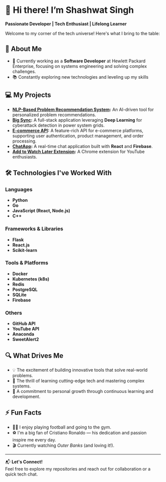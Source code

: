 # 👋 Hi there! I’m Shashwat Singh  

**Passionate Developer | Tech Enthusiast | Lifelong Learner**

Welcome to my corner of the tech universe! Here's what I bring to the table:

## 🌟 **About Me**
- 🔧 Currently working as a **Software Developer** at Hewlett Packard Enterprise, focusing on systems engineering and solving complex challenges.
- 📚 Constantly exploring new technologies and leveling up my skills
## 💻 **My Projects**
- **[NLP-Based Problem Recommendation System](#):** An AI-driven tool for personalized problem recommendations.  
- **[Big Sync](#):** A full-stack application leveraging **Deep Learning** for cyberattack detection in power system grids.  
- **[E-commerce API](#):** A feature-rich API for e-commerce platforms, supporting user authentication, product management, and order processing.  
- **[ChatApp](#):** A real-time chat application built with **React** and **Firebase**.  
- **[Add to Watch Later Extension](#):** A Chrome extension for YouTube enthusiasts.

## 🛠️ **Technologies I've Worked With**
### Languages
- **Python**  
- **Go**  
- **JavaScript (React, Node.js)**  
- **C++**

### Frameworks & Libraries
- **Flask**  
- **React.js**  
- **Scikit-learn**  

### Tools & Platforms
- **Docker**  
- **Kubernetes (k8s)**  
- **Redis**  
- **PostgreSQL**  
- **SQLite**  
- **Firebase**

### Others
- **GitHub API**  
- **YouTube API**  
- **Anaconda**  
- **SweetAlert2**

## 🔍 **What Drives Me**
- 💡 The excitement of building innovative tools that solve real-world problems.
- 🧠 The thrill of learning cutting-edge tech and mastering complex systems.  
- 🎯 A commitment to personal growth through continuous learning and development.

## ⚡ **Fun Facts**
- 🏃‍♂️ I enjoy playing football and going to the gym. 
- ⚽ I'm a big fan of Cristiano Ronaldo — his dedication and passion inspire me every day.  
- 🎬 Currently watching *Outer Banks* (and loving it!).

---

📬 **Let's Connect!**  
Feel free to explore my repositories and reach out for collaboration or a quick tech chat.

